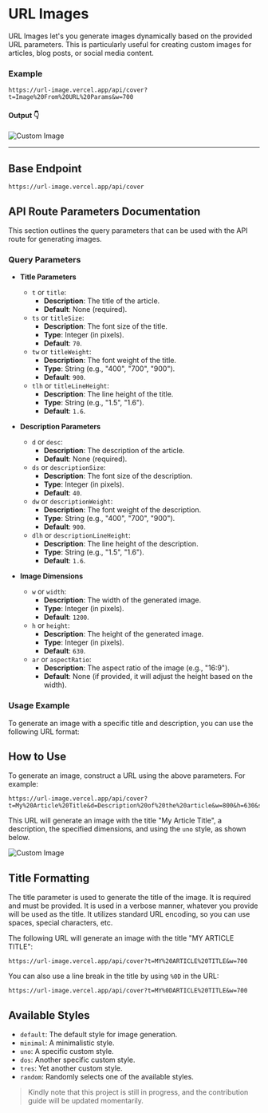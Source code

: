 # URL Images

URL Images let's you generate images dynamically based on the provided URL
parameters. This is particularly useful for creating custom images for articles,
blog posts, or social media content.

### Example

```text
https://url-image.vercel.app/api/cover?t=Image%20From%20URL%20Params&w=700
```

#### Output 👇

![Custom Image](https://url-image.vercel.app/api/cover?t=Image%20From%20URL%20Params&w=700)

---

## Base Endpoint

```text
https://url-image.vercel.app/api/cover
```

## API Route Parameters Documentation

This section outlines the query parameters that can be used with the API route for generating images.

### Query Parameters

- **Title Parameters**
  - `t` or `title`: 
    - **Description**: The title of the article.
    - **Default**: None (required).
  - `ts` or `titleSize`: 
    - **Description**: The font size of the title.
    - **Type**: Integer (in pixels).
    - **Default**: `70`.
  - `tw` or `titleWeight`: 
    - **Description**: The font weight of the title.
    - **Type**: String (e.g., "400", "700", "900").
    - **Default**: `900`.
  - `tlh` or `titleLineHeight`: 
    - **Description**: The line height of the title.
    - **Type**: String (e.g., "1.5", "1.6").
    - **Default**: `1.6`.

- **Description Parameters**
  - `d` or `desc`: 
    - **Description**: The description of the article.
    - **Default**: None (required).
  - `ds` or `descriptionSize`: 
    - **Description**: The font size of the description.
    - **Type**: Integer (in pixels).
    - **Default**: `40`.
  - `dw` or `descriptionWeight`: 
    - **Description**: The font weight of the description.
    - **Type**: String (e.g., "400", "700", "900").
    - **Default**: `900`.
  - `dlh` or `descriptionLineHeight`: 
    - **Description**: The line height of the description.
    - **Type**: String (e.g., "1.5", "1.6").
    - **Default**: `1.6`.

- **Image Dimensions**
  - `w` or `width`: 
    - **Description**: The width of the generated image.
    - **Type**: Integer (in pixels).
    - **Default**: `1200`.
  - `h` or `height`: 
    - **Description**: The height of the generated image.
    - **Type**: Integer (in pixels).
    - **Default**: `630`.
  - `ar` or `aspectRatio`: 
    - **Description**: The aspect ratio of the image (e.g., "16:9").
    - **Default**: None (if provided, it will adjust the height based on the width).

### Usage Example

To generate an image with a specific title and description, you can use the following URL format:


## How to Use

To generate an image, construct a URL using the above parameters. For example:

```text
https://url-image.vercel.app/api/cover?t=My%20Article%20Title&d=Description%20of%20the%20article&w=800&h=630&s=uno
```

This URL will generate an image with the title "My Article Title", a
description, the specified dimensions, and using the `uno` style, as shown
below.

![Custom Image](https://url-image.vercel.app/api/cover?t=My%20Article%20Title&d=Description%20of%20the%20article&w=800&h=630&s=uno)

## Title Formatting

The title parameter is used to generate the title of the image. It is required
and must be provided. It is used in a verbose manner, whatever you provide will
be used as the title. It utilizes standard URL encoding, so you can use spaces,
special characters, etc.

The following URL will generate an image with the title "MY ARTICLE TITLE":

```text
https://url-image.vercel.app/api/cover?t=MY%20ARTICLE%20TITLE&w=700
```

You can also use a line break in the title by using `%0D` in the URL:

```
https://url-image.vercel.app/api/cover?t=MY%0DARTICLE%20TITLE&w=700
```

## Available Styles

- `default`: The default style for image generation.
- `minimal`: A minimalistic style.
- `uno`: A specific custom style.
- `dos`: Another specific custom style.
- `tres`: Yet another custom style.
- `random`: Randomly selects one of the available styles.

> Kindly note that this project is still in progress, and the contribution guide
> will be updated momentarily.
